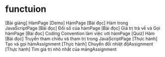 # functuion

[Bài giảng] HàmPage
[Demo] HàmPage
[Bài đọc] Hàm trong JavaScriptPage
[Bài đọc] Đối số của hàmPage
[Bài đọc] Giá trị trả về và Gọi hàmPage
[Bài đọc] Coding Convention làm việc với hàmPage
[Quiz] Hàm
[Bài đọc] Truyền tham chiếu và tham trị trong JavaScriptPage
[Thực hành] Tạo và gọi hàmAssignment
[Thực hành] Chuyển đổi nhiệt độAssignment
[Thực hành] Tìm giá trị nhỏ nhất của mảngAssignment
